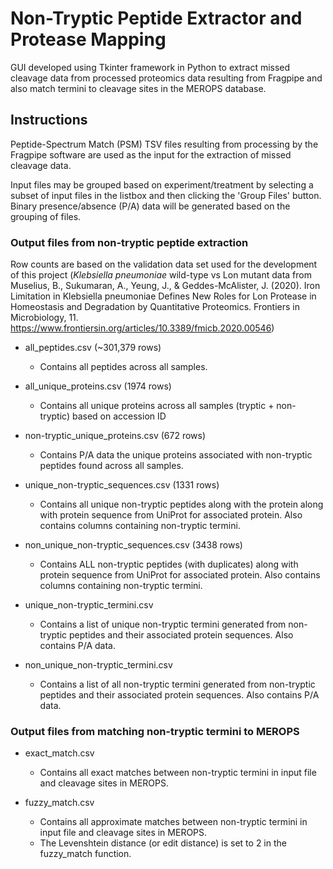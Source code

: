 # Non-Tryptic Peptide Extractor and Protease Mapping

GUI developed using Tkinter framework in Python to extract missed cleavage data from processed proteomics data resulting from Fragpipe and also match termini to cleavage sites in the MEROPS database.


## Instructions
Peptide-Spectrum Match (PSM) TSV files resulting from processing by the Fragpipe software are used as the input for the extraction of missed cleavage data. 

Input files may be grouped based on experiment/treatment by selecting a subset of input files in the listbox and then clicking the 'Group Files' button. Binary presence/absence (P/A) data will be generated based on the grouping of files.


### Output files from non-tryptic peptide extraction
Row counts are based on the validation data set used for the development of this project (*Klebsiella pneumoniae* wild-type vs Lon mutant data from Muselius, B., Sukumaran, A., Yeung, J., & Geddes-McAlister, J. (2020). Iron Limitation in Klebsiella pneumoniae Defines New Roles for Lon Protease in Homeostasis and Degradation by Quantitative Proteomics. Frontiers in Microbiology, 11. https://www.frontiersin.org/articles/10.3389/fmicb.2020.00546)

- all_peptides.csv (~301,379 rows)
    - Contains all peptides across all samples. 

- all_unique_proteins.csv (1974 rows)
    - Contains all unique proteins across all samples (tryptic + non-tryptic) based on accession ID

- non-tryptic_unique_proteins.csv (672 rows)
    - Contains P/A data the unique proteins associated with non-tryptic peptides found across all samples.

- unique_non-tryptic_sequences.csv (1331 rows)
    - Contains all unique non-tryptic peptides along with the protein along with protein sequence from UniProt for associated protein. Also contains columns containing non-tryptic termini.

- non_unique_non-tryptic_sequences.csv (3438 rows)
    - Contains ALL non-tryptic peptides (with duplicates) along with protein sequence from UniProt for associated protein. Also contains columns containing non-tryptic termini.

- unique_non-tryptic_termini.csv
    - Contains a list of unique non-tryptic termini generated from non-tryptic peptides and their associated protein sequences. Also contains P/A data.

- non_unique_non-tryptic_termini.csv
    - Contains a list of all non-tryptic termini generated from non-tryptic peptides and their associated protein sequences. Also contains P/A data.


### Output files from matching non-tryptic termini to MEROPS
- exact_match.csv
    - Contains all exact matches between non-tryptic termini in input file and cleavage sites in MEROPS.

- fuzzy_match.csv 
    - Contains all approximate matches between non-tryptic termini in input file and cleavage sites in MEROPS.
    - The Levenshtein distance (or edit distance) is set to 2 in the fuzzy_match function.

